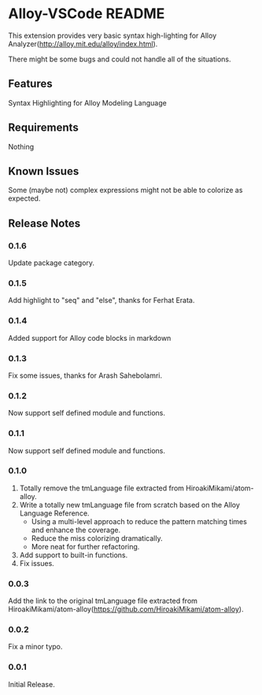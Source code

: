 # Alloy-VSCode README

This extension provides very basic syntax high-lighting for Alloy Analyzer(<http://alloy.mit.edu/alloy/index.html>).

There might be some bugs and could not handle all of the situations.

## Features

Syntax Highlighting for Alloy Modeling Language

## Requirements

Nothing

## Known Issues

Some (maybe not) complex expressions might not be able to colorize as expected.

## Release Notes

### 0.1.6

Update package category.

### 0.1.5

Add highlight to "seq" and "else", thanks for Ferhat Erata.

### 0.1.4

Added support for Alloy code blocks in markdown

### 0.1.3

Fix some issues, thanks for Arash Sahebolamri.

### 0.1.2

Now support self defined module and functions.

### 0.1.1

Now support self defined module and functions.

### 0.1.0

1. Totally remove the tmLanguage file extracted from HiroakiMikami/atom-alloy.
2. Write a totally new tmLanguage file from scratch based on the Alloy Language Reference.
    * Using a multi-level approach to reduce the pattern matching times and enhance the coverage.
    * Reduce the miss colorizing dramatically.
    * More neat for further refactoring.
3. Add support to built-in functions.
4. Fix issues.

### 0.0.3

Add the link to the original tmLanguage file extracted from HiroakiMikami/atom-alloy(<https://github.com/HiroakiMikami/atom-alloy>).

### 0.0.2

Fix a minor typo.

### 0.0.1

Initial Release.
